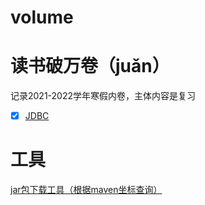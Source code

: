 # volume

# 读书破万卷（juǎn）

记录2021-2022学年寒假内卷，主体内容是复习

- [X] [JDBC](01-jdbc/README.md)


# 工具
[jar包下载工具（根据maven坐标查询）](https://repo1.maven.org/)
